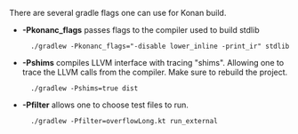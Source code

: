 
There are several gradle flags one can use for Konan build.

* **-Pkonanc_flags** passes flags to the compiler used to build stdlib

        ./gradlew -Pkonanc_flags="-disable lower_inline -print_ir" stdlib

* **-Pshims** compiles LLVM interface with tracing "shims". Allowing one 
    to trace the LLVM calls from the compiler.
    Make sure to rebuild the project.

        ./gradlew -Pshims=true dist

* **-Pfilter** allows one to choose test files to run.

        ./gradlew -Pfilter=overflowLong.kt run_external

